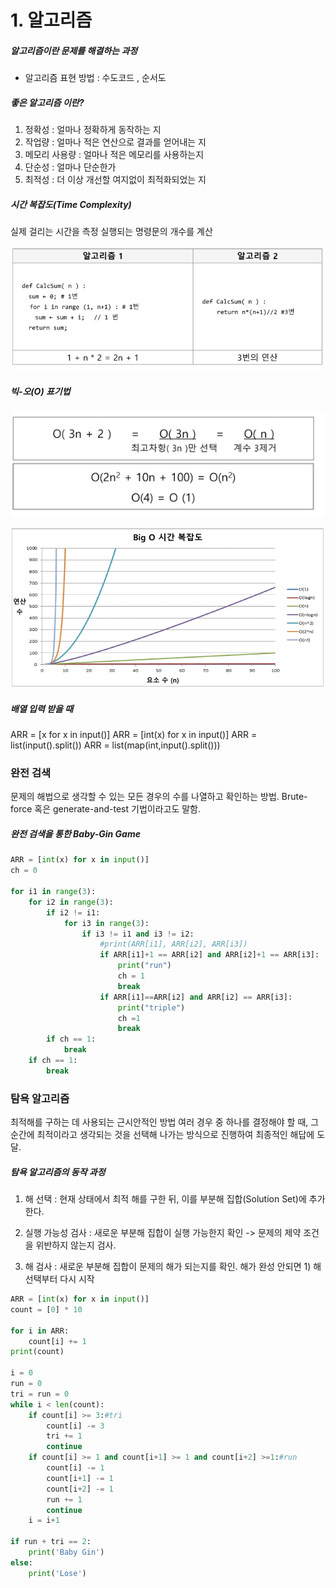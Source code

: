 # 1. 알고리즘

##### 알고리즘이란 문제를 해결하는 과정

- 알고리즘 표현 방법 : 수도코드 , 순서도

##### 좋은 알고리즘 이란?

1. 정확성 : 얼마나 정확하게 동작하는 지
2. 작업량 : 얼마나 적은 연산으로 결과를 얻어내는 지
3. 메모리 사용량 : 얼마나 적은 메모리를 사용하는지
4. 단순성 : 얼마나 단순한가
5. 최적성 : 더 이상 개선할 여지없이 최적화되었는 지



##### 시간 복잡도(Time Complexity) 

실제 걸리는 시간을 측정
실행되는 명령문의 개수를 계산

![image-20200130100641985](Algorithm.assets/image-20200130100641985.png)

##### 빅-오(O) 표기법

![image-20200130101254277](Algorithm.assets/image-20200130101254277.png)

![image-20200130101448607](Algorithm.assets/image-20200130101448607.png)



##### 배열 입력 받을 때

ARR = [x for x in input()]
ARR = [int(x) for x in input()]
ARR = list(input().split())
ARR = list(map(int,input().split()))



### 완전 검색

문제의 해법으로 생각할 수 있는 모든 경우의 수를 나열하고 확인하는 방법. 
Brute-force 혹은 generate-and-test 기법이라고도 말함.

##### 완전 검색을 통한 Baby-Gin Game

```python
ARR = [int(x) for x in input()]
ch = 0

for i1 in range(3):
    for i2 in range(3):
        if i2 != i1:
            for i3 in range(3):
                if i3 != i1 and i3 != i2:
                    #print(ARR[i1], ARR[i2], ARR[i3])
                    if ARR[i1]+1 == ARR[i2] and ARR[i2]+1 == ARR[i3]:
                        print("run")
                        ch = 1
                        break
                    if ARR[i1]==ARR[i2] and ARR[i2] == ARR[i3]:
                        print("triple")
                        ch =1
                        break
        if ch == 1:
            break
    if ch == 1:
        break
```



### 탐욕 알고리즘

최적해를 구하는 데 사용되는 근시안적인 방법
여러 경우 중 하나를 결정해야 할 때, 그 순간에 최적이라고 생각되는 것을 선택해 나가는 방식으로 진행하여
최종적인 해답에 도달.

##### 탐욕 알고리즘의 동작 과정

1) 해 선택 : 현재 상태에서 최적  해를 구한 뒤, 이를 부분해 집합(Solution Set)에 추가한다.

2) 실행 가능성 검사 : 새로운 부분해 집합이 실행 가능한지 확인 -> 문제의 제약 조건을 위반하지 않는지 검사.

3) 해 검사 : 새로운 부분해 집합이 문제의 해가 되는지를 확인. 해가 완성 안되면 1) 해 선택부터 다시 시작



```python
ARR = [int(x) for x in input()]
count = [0] * 10

for i in ARR:
    count[i] += 1
print(count)

i = 0
run = 0
tri = run = 0
while i < len(count):
    if count[i] >= 3:#tri
        count[i] -= 3
        tri += 1
        continue
    if count[i] >= 1 and count[i+1] >= 1 and count[i+2] >=1:#run
        count[i] -= 1
        count[i+1] -= 1
        count[i+2] -= 1
        run += 1
        continue
    i = i+1

if run + tri == 2:
    print('Baby Gin')
else:
    print('Lose')
```



